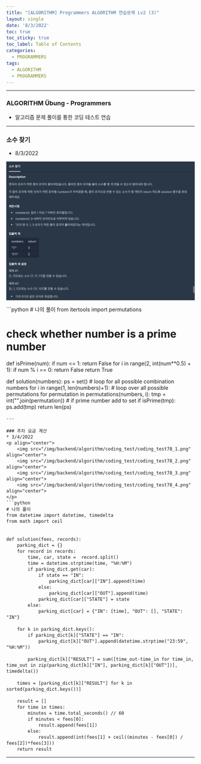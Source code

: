 ```yaml
---
title: "[ALGORITHM] Programmers ALGORITHM 연습문제 Lv2 (3)"
layout: single
date: '8/3/2022'
toc: true
toc_sticky: true
toc_label: Table of Contents
categories:
  - PROGRAMMERS
tags:
  - ALGORITHM
  - PROGRAMMERS
---
```


---
### ALGORITHM Übung - Programmers
* 알고리즘 문제 풀이를 통한 코딩 테스트 연습

---

### 소수 찾기
* 8/3/2022
<p align="center">
    <img src="/img/backend/algorithm/coding_test/coding_test75.png" align="center">
</p>
```python
# 나의 풀이
from itertools import permutations

# check whether number is a prime number
def isPrime(num):
    if num <= 1:
        return False
    for i in range(2, int(num**0.5) + 1):
        if num % i == 0:
            return False
    return True

def solution(numbers):
    ps = set()
    # loop for all possible combination numbers
    for i in range(1, len(numbers)+1):
        # loop over all possible permutations
        for permutation in permutations(numbers, i):
            tmp = int("".join(permutation))
            # if prime number add to set
            if isPrime(tmp):
                ps.add(tmp)
    return len(ps)
```
---

### 주차 요금 계산
* 3/4/2022
<p align="center">
    <img src="/img/backend/algorithm/coding_test/coding_test78_1.png" align="center">
    <img src="/img/backend/algorithm/coding_test/coding_test78_2.png" align="center">
    <img src="/img/backend/algorithm/coding_test/coding_test78_3.png" align="center">
    <img src="/img/backend/algorithm/coding_test/coding_test78_4.png" align="center">
</p>
```python
# 나의 풀이
from datetime import datetime, timedelta
from math import ceil


def solution(fees, records):
    parking_dict = {}
    for record in records:
        time, car, state =  record.split()
        time = datetime.strptime(time, "%H:%M")
        if parking_dict.get(car):
            if state == "IN":
                parking_dict[car]["IN"].append(time)
            else:
                parking_dict[car]["OUT"].append(time)
            parking_dict[car]["STATE"] = state
        else:
            parking_dict[car] = {"IN": [time], "OUT": [], "STATE": "IN"}
            
    for k in parking_dict.keys():
        if parking_dict[k]["STATE"] == "IN":
            parking_dict[k]["OUT"].append(datetime.strptime("23:59", "%H:%M"))
        
        parking_dict[k]["RESULT"] = sum([time_out-time_in for time_in, time_out in zip(parking_dict[k]["IN"], parking_dict[k]["OUT"])], timedelta())
        
    times = [parking_dict[k]["RESULT"] for k in sorted(parking_dict.keys())]
    
    result = []
    for time in times:
        minutes = time.total_seconds() // 60
        if minutes < fees[0]:
            result.append(fees[1])
        else:
            result.append(int(fees[1] + ceil((minutes - fees[0]) / fees[2])*fees[3]))
    return result
```
---

